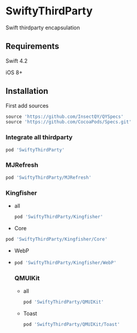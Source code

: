 # SwiftyThirdParty

Swift thirdparty encapsulation

## Requirements

Swift 4.2

iOS 8+

## Installation

First add sources

```ruby
source 'https://github.com/InsectQY/QYSpecs'
source 'https://github.com/CocoaPods/Specs.git'
```

### Integrate all thirdparty

```ruby
pod 'SwiftyThirdParty'
```

### MJRefresh

```ruby
pod 'SwiftyThirdParty/MJRefresh'
```

###  Kingfisher

- all

  ```ruby
  pod 'SwiftyThirdParty/Kingfisher'
  ```

- Core

```ruby
pod 'SwiftyThirdParty/Kingfisher/Core'
```

- WebP

- ```ruby
  pod 'SwiftyThirdParty/Kingfisher/WebP'
  ```

  ### QMUIKit

  - all

    ```ruby
    pod 'SwiftyThirdParty/QMUIKit'
    ```

  - Toast

    ```ruby
    pod 'SwiftyThirdParty/QMUIKit/Toast'
    ```

    

  

